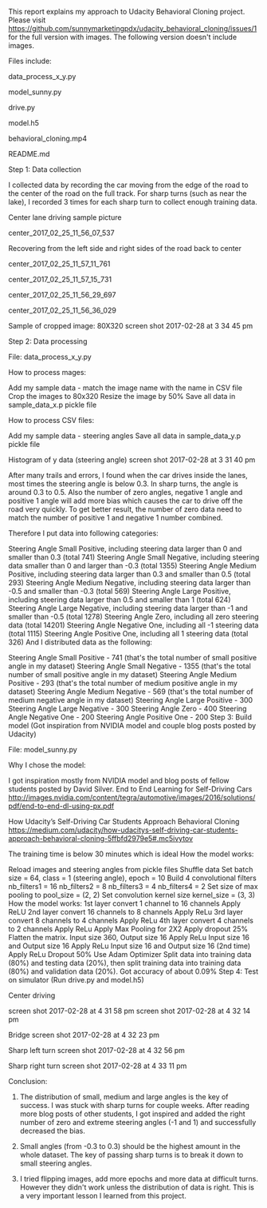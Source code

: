 This report explains my approach to Udacity Behavioral Cloning project.
Please visit https://github.com/sunnymarketingpdx/udacity_behavioral_cloning/issues/1
for the full version with images. The following version doesn't include images.

Files include:

data_process_x_y.py

model_sunny.py

drive.py

model.h5

behavioral_cloning.mp4

README.md

Step 1: Data collection

I collected data by recording the car moving from the edge of the road to the center of the road on the full track. For sharp turns (such as near the lake), I recorded 3 times for each sharp turn to collect enough training data.

Center lane driving sample picture

center_2017_02_25_11_56_07_537

Recovering from the left side and right sides of the road back to center

center_2017_02_25_11_57_11_761

center_2017_02_25_11_57_15_731

center_2017_02_25_11_56_29_697

center_2017_02_25_11_56_36_029

Sample of cropped image: 80X320
screen shot 2017-02-28 at 3 34 45 pm

Step 2: Data processing

File: data_process_x_y.py

How to process mages:

Add my sample data - match the image name with the name in CSV file
Crop the images to 80x320
Resize the image by 50%
Save all data in sample_data_x.p pickle file

How to process CSV files:

Add my sample data - steering angles
Save all data in sample_data_y.p pickle file

Histogram of y data (steering angle)
screen shot 2017-02-28 at 3 31 40 pm

After many trails and errors, I found when the car drives inside the lanes, most times the steering angle is below 0.3. In sharp turns, the angle is around 0.3 to 0.5. Also the number of zero angles, negative 1 angle and positive 1 angle will add more bias which causes the car to drive off the road very quickly. To get better result, the number of zero data need to match the number of positive 1 and negative 1 number combined.

Therefore I put data into following categories:

Steering Angle Small Positive, including steering data larger than 0 and smaller than 0.3 (total 741)
Steering Angle Small Negative, including steering data smaller than 0 and larger than -0.3 (total 1355)
Steering Angle Medium Positive, including steering data larger than 0.3 and smaller than 0.5 (total 293)
Steering Angle Medium Negative, including steering data larger than -0.5 and smaller than -0.3 (total 569)
Steering Angle Large Positive, including steering data larger than 0.5 and smaller than 1 (total 624)
Steering Angle Large Negative, including steering data larger than -1 and smaller than -0.5 (total 1278)
Steering Angle Zero, including all zero steering data (total 14201)
Steering Angle Negative One, including all -1 steering data (total 1115)
Steering Angle Positive One, including all 1 steering data (total 326)
And I distributed data as the following:

Steering Angle Small Positive - 741 (that's the total number of small positive angle in my dataset)
Steering Angle Small Negative - 1355 (that's the total number of small positive angle in my dataset)
Steering Angle Medium Positive - 293 (that's the total number of medium positive angle in my dataset)
Steering Angle Medium Negative - 569 (that's the total number of medium negative angle in my dataset)
Steering Angle Large Positive - 300
Steering Angle Large Negative - 300
Steering Angle Zero - 400
Steering Angle Negative One - 200
Steering Angle Positive One - 200
Step 3: Build model (Got inspiration from NVIDIA model and couple blog posts posted by Udacity)

File: model_sunny.py

Why I chose the model:

I got inspiration mostly from NVIDIA model and blog posts of fellow students posted by David Silver.
End to End Learning for Self-Driving Cars
http://images.nvidia.com/content/tegra/automotive/images/2016/solutions/pdf/end-to-end-dl-using-px.pdf

How Udacity’s Self-Driving Car Students Approach Behavioral Cloning
https://medium.com/udacity/how-udacitys-self-driving-car-students-approach-behavioral-cloning-5ffbfd2979e5#.mc5ivytov

The training time is below 30 minutes which is ideal
How the model works:

Reload images and steering angles from pickle files
Shuffle data
Set batch size = 64, class = 1 (steering angle), epoch = 10
Build 4 convolutional filters
nb_filters1 = 16
nb_filters2 = 8
nb_filters3 = 4
nb_filters4 = 2
Set size of max pooling to pool_size = (2, 2)
Set convolution kernel size kernel_size = (3, 3)
How the model works:
1st layer convert 1 channel to 16 channels
Apply ReLU
2nd layer convert 16 channels to 8 channels
Apply ReLu
3rd layer convert 8 channels to 4 channels
Apply ReLu
4th layer convert 4 channels to 2 channels
Apply ReLu
Apply Max Pooling for 2X2
Apply dropout 25%
Flatten the matrix. Input size 360, Output size 16
Apply ReLu
Input size 16 and Output size 16
Apply ReLu
Input size 16 and Output size 16 (2nd time)
Apply ReLu
Dropout 50%
Use Adam Optimizer
Split data into training data (80%) and testing data (20%), then split training data into training data (80%) and validation data (20%).
Got accuracy of about 0.09%
Step 4: Test on simulator (Run drive.py and model.h5)

Center driving

screen shot 2017-02-28 at 4 31 58 pm
screen shot 2017-02-28 at 4 32 14 pm

Bridge
screen shot 2017-02-28 at 4 32 23 pm

Sharp left turn
screen shot 2017-02-28 at 4 32 56 pm

Sharp right turn
screen shot 2017-02-28 at 4 33 11 pm

Conclusion:

1. The distribution of small, medium and large angles is the key of success. I was stuck with sharp turns for couple weeks. After reading more blog posts of other students, I got inspired and added the right number of zero and extreme steering angles (-1 and 1) and successfully decreased the bias.

2. Small angles (from -0.3 to 0.3) should be the highest amount in the whole dataset. The key of passing sharp turns is to break it down to small steering angles.

3. I tried flipping images, add more epochs and more data at difficult turns. However they didn't work unless the distribution of data is right. This is a very important lesson I learned from this project.
